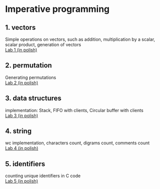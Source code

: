 # Imperative programming

## 1. vectors
Simple operations on vectors, such as addition, multiplication by a scalar, scalar product, generation of vectors <br />
[Lab 1 (in polish)](https://github.com/bartipablo/imperative-programming/blob/main/01-vectors/problem/problem%201.pdf)
## 2. permutation
Generating permutations <br />
[Lab 2 (in polish)](https://github.com/bartipablo/imperative-programming/blob/main/02-permutation/problem/problem%202.pdf)
## 3. data structures
implementation: Stack, FIFO with clients, Circular buffer with clients <br />
[Lab 3 (in polish)](https://github.com/bartipablo/imperative-programming/blob/main/03-data_structures/problem/problem%203.pdf)
## 4. string
wc implementation, characters count, digrams count, comments count <br />
[Lab 4 (in polish)](https://github.com/bartipablo/imperative-programming/blob/main/04-string/problem/problem%204.pdf)
## 5. identifiers
counting unique identifiers in C code <br />
[Lab 5 (in polish)](https://github.com/bartipablo/imperative-programming/blob/main/05-identifiers/problem/problem%205.pdf)

